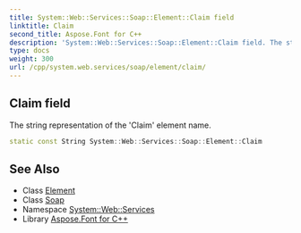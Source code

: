 ```yaml
---
title: System::Web::Services::Soap::Element::Claim field
linktitle: Claim
second_title: Aspose.Font for C++
description: 'System::Web::Services::Soap::Element::Claim field. The string representation of the ''Claim'' element name in C++.'
type: docs
weight: 300
url: /cpp/system.web.services/soap/element/claim/
---
```

## Claim field


The string representation of the 'Claim' element name.

```cpp
static const String System::Web::Services::Soap::Element::Claim
```

## See Also

* Class [Element](../)
* Class [Soap](../../)
* Namespace [System::Web::Services](../../../)
* Library [Aspose.Font for C++](../../../../)
